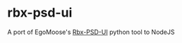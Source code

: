 # rbx-psd-ui
A port of EgoMoose's [Rbx-PSD-UI](https://github.com/EgoMoose/Rbx-PSD-UI) python tool to NodeJS